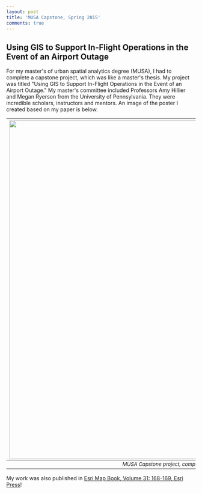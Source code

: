 ```yaml
---
layout: post
title: 'MUSA Capstone, Spring 2015'
comments: true
---
```


## Using GIS to Support In-Flight Operations in the Event of an Airport Outage

For my master's of urban spatial analytics degree (MUSA), I had to complete a capstone project, which was like a master's thesis. My project was titled "Using GIS to Support In-Flight Operations in the Event of an Airport Outage." My master's committee included Professors Amy Hillier and Megan Ryerson from the University of Pennsylvania. They were incredible scholars, instructors and mentors. An image of the poster I created based on my paper is below.

| <img src="/images/SusanBurtner_YearEnd_submission.jpg" width="900"> |
|:-:|
|<sub> *MUSA Capstone project, completed May 2015.* </sub>|

My work was also published in [Esri Map Book, Volume 31: 168-169, Esri Press](https://esripress.esri.com/display/index.cfm?fuseaction=display&websiteID=309&moduleID=0)!




